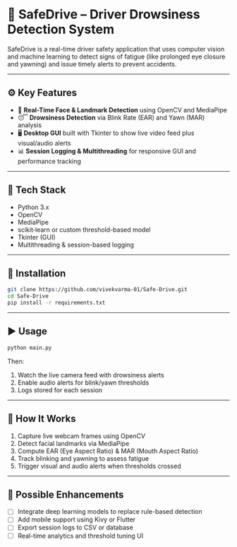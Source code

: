 
# 🚗 SafeDrive – Driver Drowsiness Detection System

SafeDrive is a real-time driver safety application that uses computer vision and machine learning to detect signs of fatigue (like prolonged eye closure and yawning) and issue timely alerts to prevent accidents.

---

## ⚙️ Key Features

- 🎯 **Real-Time Face & Landmark Detection** using OpenCV and MediaPipe  
- 😴 **Drowsiness Detection** via Blink Rate (EAR) and Yawn (MAR) analysis  
- 🖥 **Desktop GUI** built with Tkinter to show live video feed plus visual/audio alerts  
- 📊 **Session Logging & Multithreading** for responsive GUI and performance tracking  

---

## 🔧 Tech Stack

- Python 3.x  
- OpenCV  
- MediaPipe  
- scikit‑learn or custom threshold-based model  
- Tkinter (GUI)  
- Multithreading & session-based logging  

---

## 🧩 Installation

```bash
git clone https://github.com/vivekvarma-01/Safe-Drive.git
cd Safe-Drive
pip install -r requirements.txt
```

---

## ▶️ Usage

```bash
python main.py
```

Then:

1. Watch the live camera feed with drowsiness alerts  
2. Enable audio alerts for blink/yawn thresholds  
3. Logs stored for each session  

---

## 🧠 How It Works

1. Capture live webcam frames using OpenCV  
2. Detect facial landmarks via MediaPipe  
3. Compute EAR (Eye Aspect Ratio) & MAR (Mouth Aspect Ratio)  
4. Track blinking and yawning to assess fatigue  
5. Trigger visual and audio alerts when thresholds crossed  

---

## 📌 Possible Enhancements

- [ ] Integrate deep learning models to replace rule-based detection  
- [ ] Add mobile support using Kivy or Flutter  
- [ ] Export session logs to CSV or database  
- [ ] Real-time analytics and threshold tuning UI  
